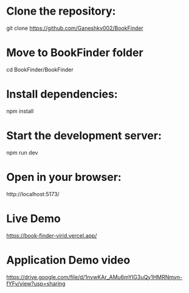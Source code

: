 # Clone the repository:
git clone https://github.com/Ganeshkv002/BookFinder

# Move to BookFinder folder
cd BookFinder/BookFinder


# Install dependencies:
npm install

# Start the development server:
 npm run dev

# Open in your browser: 
http://localhost:5173/

# Live Demo
https://book-finder-virid.vercel.app/

# Application Demo video
https://drive.google.com/file/d/1nywKAr_AMu6mYIG3uQy1HMRNmyn-fYFv/view?usp=sharing



